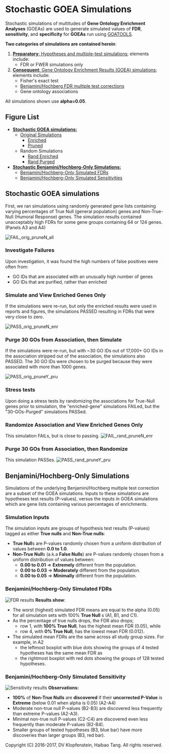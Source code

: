 # Stochastic GOEA Simulations
Stochastic simulations of multitudes of **Gene Ontology Enrichment Analyses** (GOEAs)
are used to generate simulated values of **FDR**, **sensitivity**, and **specificity**
for **GOEAs** run using [GOATOOLS](https://github.com/tanghaibao/goatools).

**Two categories of simulations are contained herein**:
  1. [**Preparatory**: Hypotheses and multiple-test simulations](doc/md/README_bhfdr.md); elements include:    
       * FDR or FWER simulations only
  2. [**Consequent**: Gene Ontology Enrichment Results (GOEA) simulations](doc/md/README_goea.md); elements include:
       * Fisher's exact test
       * [Benjamini/Hochberg FDR multiple test corrections](http://www.stat.purdue.edu/~doerge/BIOINFORM.D/FALL06/Benjamini%20and%20Y%20FDR.pdf)
       * Gene ontology associations    

All simulations shown use **alpha=0.05**.


## Figure List
  * [**Stochastic GOEA simulations:**](#stochastic-goea-simulations-1)
    * [Original Simulations](#stochastic-goea-simulations-1)
      * [Enriched](#simulate-and-view-enriched-genes-only)
      * [Pruned](#purge-30-gos-from-association-then-simulate)
    * Random Simulations
      * [Rand Enriched](#randomize-association-and-view-enriched-genes-only)
      * [Rand Purged](#purge-30-gos-from-association-then-randomize)
  * [**Stochastic Benjamini/Hochberg-Only Simulations:**](#benjaminihochberg-only-simulations)
    * [Benjamini/Hochberg-Only Simulated FDRs](
      #benjaminihochberg-only-simulated-fdrs)
    * [Benjamini/Hochberg-Only Simulated Sensitivities](
      #benjaminihochberg-only-simulated-sensitivity)

## Stochastic GOEA simulations
First, we ran simulations using randomly generated gene lists containing varying
percentages of True Null (general population) genes and Non-True-Null (Humoral Response) genes.
The simulation results contained unacceptably high FDRs for some gene groups containing 64 or 124 genes. (Panels A3 and A4)

![FAIL_orig_pruneN_all](doc/md/images/fig1b_FAIL_goea_orig_noprune_ntn2_100to000_004to124_N00020_00020_humoral_rsp.png)

### Investigate Failures
Upon investigation, it was found the high numbers of false positives were often from:
  * GO IDs that are associated with an unusually high number of genes
  * GO IDs that are purified, rather than enriched

### Simulate and View Enriched Genes Only
If the simulations were re-run, but only the enriched results were used in reports and figures,
the simulations PASSED resulting in FDRs that were very close to zero.

![PASS_orig_pruneN_enr](doc/md/images/fig3b_PASS_goea_orig_noprune_enriched_ntn2_100to000_004to124_N00020_00020_humoral_rsp.png)

### Purge 30 GOs from Association, then Simulate
If the simulations were re-run, but with ~30 GO IDs out of 17,000+ GO IDs in the
association stripped out of the association, the simulations also PASSED.
The 30 GO IDs were chosen to be purged because they were associated with more than 1000 genes.

![PASS_orig_pruneY_pru](doc/md/images/fig2b_PASS_goea_orig_pruned_ntn2_100to000_004to124_N00020_00020_humoral_rsp.png)

### Stress tests
Upon doing a stress tests by randomizing the associations for True-Null genes
prior to simulation, the "enriched-gene" simulations FAILed, but the
"30-GOs-Purged" simulations PASSed.

### Randomize Association and View Enriched Genes Only
This simulation FAILs, but is close to passing.
![FAIL_rand_pruneN_enr](doc/md/images/fig4b_FAIL_goea_rand_noprune_enriched_ntn2_100to000_004to124_N00020_00020_humoral_rsp.png)
### Purge 30 GOs from Association, then Randomize
This simulation PASSes.
![PASS_rand_pruneY_pru](doc/md/images/fig5b_PASS_goea_rand_pruned_ntn2_100to000_004to124_N00020_00020_humoral_rsp.png)


## Benjamini/Hochberg-Only Simulations
Simulations of the underlying Benjamini/Hochberg multiple test correction are a subset
of the GOEA simulations.
Inputs to these simulations are hypotheses test results (P-values), versus the
inputs in GOEA simulations which are gene lists containing various percentages of enrichments.

### Simulation Inputs
The simulation inputs are groups of hypothesis test results (P-values) tagged as 
either **True nulls** and **Non-True nulls**:
  * **True Null**s are P-values randomly chosen from a uniform distribution of values between **0.0 to 1.0**.    
  * **Non-True Null**s (a.k.a **False Nulls**) are P-values randomly chosen from a uniform distribution of values between:    
    * **0.00 to 0.01** => **Extremely** different from the population.    
    * **0.00 to 0.03** => **Moderately** different from the population.    
    * **0.00 to 0.05** => **Minimally** different from the population.    

### Benjamini/Hochberg-Only Simulated FDRs
![FDR results](doc/logs/fig_hypoth_100to025_01to05_004to128_N00100_01000_fdr_bh_fdr_actual.png)
**Results show**:
  * The worst (highest) simulated FDR means are equal to the alpha (0.05)
    for all simulation sets with 100% **True Null** s (A1, B1, and C1).    
  * As the percentage of true nulls drops, the FDR also drops;    
    * row 1, with **100% True Null**, has the highest mean FDR (0.05), while
    * row 4, with   **0% True Null**, has the lowest mean FDR (0.012).
  * The simulated mean FDRs are the same across all study group sizes. For example, in A2    
    * the leftmost boxplot with blue dots showing the groups of 4 tested hypotheses has the same mean FDR as
    * the rightmost boxplot with red dots showing the groups of 128 tested hypotheses.

### Benjamini/Hochberg-Only Simulated Sensitivity
![Sensitivity results](doc/logs/fig_hypoth_100to025_01to05_004to128_N00100_01000_fdr_bh_sensitivity.png)
**Observations:**    
* **100%** of **Non-True Nulls** are **discovered** if their **uncorrected P-Value** is **Extreme** (below 0.01 when alpha is 0.05) (A2-A4)
* Moderate non-true null P-values (B2-B3) are discovered less frequently than extreme P-values (A2-A3).
* Minimal non-true null P-values (C2-C4) are discovered even less frequently than moderate P-values (B2-B4).
* Smaller groups of tested hypotheses (B3, blue bar) have more discoveries than larger groups (B3, red bar).

Copyright (C) 2016-2017, DV Klopfenstein, Haibao Tang. All rights reserved.
